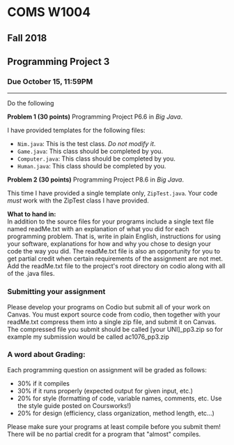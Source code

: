 # COMS W1004 
## Fall 2018
## Programming Project 3 
### Due October 15, 11:59PM
---------------------------------

Do the following

**Problem 1 (30 points)**
Programming Project P6.6 in *Big Java*. 

I have provided templates for the following files:

* `Nim.java`: This is the test class. *Do not modify it*.
* `Game.java`: This class should be completed by you.
* `Computer.java`: This class should be completed by you.
* `Human.java`: This class should be completed by you.

**Problem 2 (30 points)**
Programming Project P8.6 in *Big Java*. 

This time I have provided a single template only, `ZipTest.java`. Your code *must* work with the ZipTest class I have provided.
 
**What to hand in:**  
In addition to the source files for your programs include a single text file named readMe.txt with an explanation of what you did for each programming problem. That is, write in plain English, instructions for using your software, explanations for how and why you chose to design your code the way you did. The readMe.txt file is also an opportunity for you to get partial credit when certain requirements of the assignment are not met.  Add the readMe.txt file to the project's root directory on codio along with all of the .java files.

### Submitting your assignment
Please develop your programs on Codio but submit all of your work on Canvas. You must export source code from codio, then together with your readMe.txt compress them into a single zip file, and submit it on Canvas. The compressed file you submit should be called [your UNI]_pp3.zip so for example my submission would be called ac1076_pp3.zip     
    


### A word about Grading: 
Each programming question on assignment will be graded as follows:

* 30% if it compiles  
* 30% if it runs properly (expected output for given input, etc.)  
* 20% for style (formatting of code, variable names, comments, etc. Use the style guide posted on Coursworks!)  
* 20% for design (efficiency, class  organization, method length, etc...)  

Please make sure your programs at least compile before you submit them! There will be no partial credit for a program that "almost" compiles.
